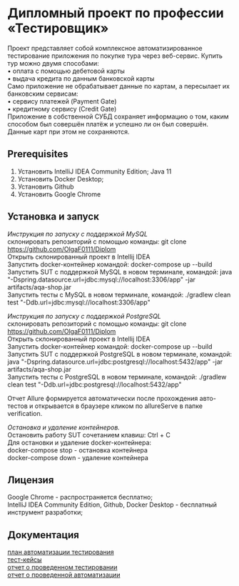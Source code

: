 # Дипломный проект по профессии «Тестировщик»  
  Проект представляет собой комплексное автоматизированное тестирование приложения по покупке тура через веб-сервис. Купить тур можно двумя способами:  
•	оплата с помощью дебетовой карты  
•	выдача кредита по данным банковской карты  
  Само приложение не обрабатывает данные по картам, а пересылает их банковским сервисам:  
•	сервису платежей (Payment Gate)  
•	кредитному сервису (Credit Gate)  
  Приложение в собственной СУБД сохраняет информацию о том, каким способом был совершён платёж и успешно ли он был совершён. Данные карт при этом не сохраняются.  
## Prerequisites  
1.	Установить IntelliJ IDEA Community Edition; Java 11  
2.	Установить Docker Desktop;  
3.	Установить Github  
4.	Установить Google Chrome

## Установка и запуск  
*Инструкция по запуску с поддержкой MySQL*    
склонировать репозиторий с помощью команды:  git clone https://github.com/OlgaF0111/Diplom  
Открыть склонированный проект в Intellij IDEA  
Запустить docker-контейнер командой: docker-compose up --build  
Запустить SUT с поддержкой MySQL в новом терминале, командой:   java "-Dspring.datasource.url=jdbc:mysql://localhost:3306/app" -jar artifacts/aqa-shop.jar  
Запустить тесты с MySQL в новом терминале, командой: ./gradlew clean test "-Ddb.url=jdbc:mysql://localhost:3306/app"  

*Инструкция по запуску с поддержкой PostgreSQL*  
склонировать репозиторий с помощью команды:  git clone https://github.com/OlgaF0111/Diplom  
Открыть склонированный проект в Intellij IDEA  
Запустить docker-контейнер командой: docker-compose up --build  
Запустить SUT с поддержкой PostgreSQL в новом терминале, командой:   java "-Dspring.datasource.url=jdbc:postgresql://localhost:5432/app" -jar artifacts/aqa-shop.jar  
Запустить тесты с PostgreSQL в новом терминале, командой:   ./gradlew clean test "-Ddb.url=jdbc:postgresql://localhost:5432/app"  

Отчет Allure формируется автоматически после прохождения авто-тестов и открывается в браузере кликом по allureServe в папке verification.  

*Остановка и удаление контейнеров.*  
Остановить работу SUT сочетанием клавиш: Ctrl + C   
Для остановки и удаление docker-контейнера:  
docker-compose stop  - остановка контейнера  
docker-compose down  - удаление контейнера  

## Лицензия  
Google Chrome - распространяется бесплатно;  
IntelliJ IDEA Community Edition,  Github, Docker Desktop - бесплатный инструмент разработки;  

## Документация  
[план автоматизации тестирования](https://github.com/OlgaF0111/Diplom/blob/main/documentation/plan.md)    
[тест-кейсы](https://github.com/OlgaF0111/Diplom/blob/main/documentation/test%20case.md)    
[отчет о проведенном тестировании](https://github.com/OlgaF0111/Diplom/blob/main/documentation/Report.md)   
[отчет о проведенной автоматизации](https://github.com/OlgaF0111/Diplom/blob/main/documentation/Summary.md)     

